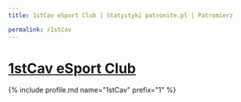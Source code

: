 ```yaml
---
title: 1stCav eSport Club | Statystyki patronite.pl | Patromierz

permalink: /1stCav
---
```


# [1stCav eSport Club](https://patronite.pl/1stCav)

{% include profile.md name="1stCav" prefix="1" %}
